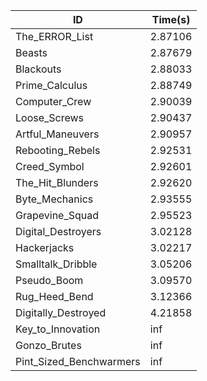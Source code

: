 |ID|Time(s)|
|-|-|
|The_ERROR_List|2.87106|
|Beasts|2.87679|
|Blackouts|2.88033|
|Prime_Calculus|2.88749|
|Computer_Crew|2.90039|
|Loose_Screws|2.90437|
|Artful_Maneuvers|2.90957|
|Rebooting_Rebels|2.92531|
|Creed_Symbol|2.92601|
|The_Hit_Blunders|2.92620|
|Byte_Mechanics|2.93555|
|Grapevine_Squad|2.95523|
|Digital_Destroyers|3.02128|
|Hackerjacks|3.02217|
|Smalltalk_Dribble|3.05206|
|Pseudo_Boom|3.09570|
|Rug_Heed_Bend|3.12366|
|Digitally_Destroyed|4.21858|
|Key_to_Innovation|inf|
|Gonzo_Brutes|inf|
|Pint_Sized_Benchwarmers|inf|
